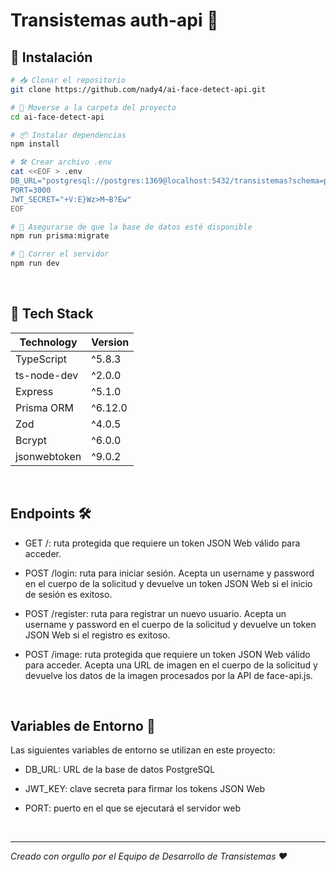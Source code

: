 # Transistemas auth-api 🔐

## 💾 Instalación

```sh
# 📥 Clonar el repositorio
git clone https://github.com/nady4/ai-face-detect-api.git

# 📂 Moverse a la carpeta del proyecto
cd ai-face-detect-api

# 📦 Instalar dependencias
npm install

# 🛠️ Crear archivo .env
cat <<EOF > .env
DB_URL="postgresql://postgres:1369@localhost:5432/transistemas?schema=public"
PORT=3000
JWT_SECRET="+V:E}Wz>M~B?Ew"
EOF

# 🔧 Asegurarse de que la base de datos esté disponible
npm run prisma:migrate

# 🚀 Correr el servidor
npm run dev
```

<br>

## 🚀 Tech Stack

| Technology   | Version |
| ------------ | ------- |
| TypeScript   | ^5.8.3  |
| ts-node-dev  | ^2.0.0  |
| Express      | ^5.1.0  |
| Prisma ORM   | ^6.12.0 |
| Zod          | ^4.0.5  |
| Bcrypt       | ^6.0.0  |
| jsonwebtoken | ^9.0.2  |

<br>

## Endpoints 🛠️

- GET /: ruta protegida que requiere un token JSON Web válido para acceder.

- POST /login: ruta para iniciar sesión. Acepta un username y password en el cuerpo de la solicitud y devuelve un token JSON Web si el inicio de sesión es exitoso.

- POST /register: ruta para registrar un nuevo usuario. Acepta un username y password en el cuerpo de la solicitud y devuelve un token JSON Web si el registro es exitoso.

- POST /image: ruta protegida que requiere un token JSON Web válido para acceder. Acepta una URL de imagen en el cuerpo de la solicitud y devuelve los datos de la imagen procesados por la API de face-api.js.

<br>

## Variables de Entorno 🔐️

Las siguientes variables de entorno se utilizan en este proyecto:

- DB_URL: URL de la base de datos PostgreSQL

- JWT_KEY: clave secreta para firmar los tokens JSON Web

- PORT: puerto en el que se ejecutará el servidor web

<br>

---

_Creado con orgullo por el Equipo de Desarrollo de Transistemas ❤_
